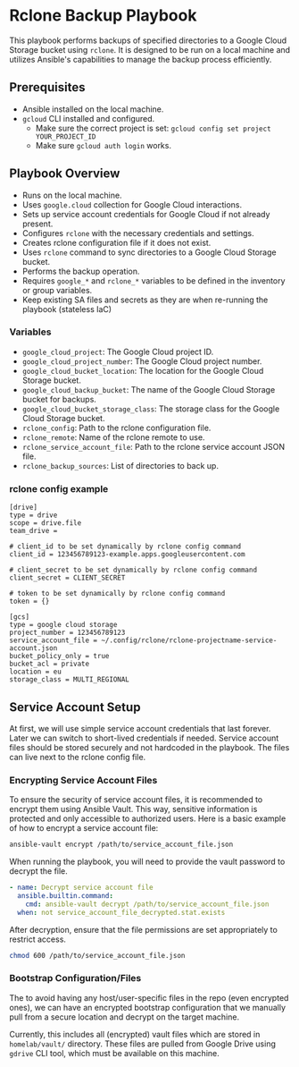 # Rclone Backup Playbook

This playbook performs backups of specified directories to a Google Cloud Storage bucket using `rclone`. It is designed to be run on a local machine and utilizes Ansible's capabilities to manage the backup process efficiently.

## Prerequisites
- Ansible installed on the local machine.
- `gcloud` CLI installed and configured.
  - Make sure the correct project is set: `gcloud config set project YOUR_PROJECT_ID`
  - Make sure `gcloud auth login` works.

## Playbook Overview
- Runs on the local machine.
- Uses `google.cloud` collection for Google Cloud interactions.
- Sets up service account credentials for Google Cloud if not already present.
- Configures `rclone` with the necessary credentials and settings.
- Creates rclone configuration file if it does not exist.
- Uses `rclone` command to sync directories to a Google Cloud Storage bucket.
- Performs the backup operation.
- Requires `google_*` and `rclone_*` variables to be defined in the inventory or group variables.
- Keep existing SA files and secrets as they are when re-running the playbook (stateless IaC)

### Variables
- `google_cloud_project`: The Google Cloud project ID.
- `google_cloud_project_number`: The Google Cloud project number.
- `google_cloud_bucket_location`: The location for the Google Cloud Storage bucket.
- `google_cloud_backup_bucket`: The name of the Google Cloud Storage bucket for backups.
- `google_cloud_bucket_storage_class`: The storage class for the Google Cloud Storage bucket.
- `rclone_config`: Path to the rclone configuration file.
- `rclone_remote`: Name of the rclone remote to use.
- `rclone_service_account_file`: Path to the rclone service account JSON file.
- `rclone_backup_sources`: List of directories to back up.

### rclone config example
```
[drive]
type = drive
scope = drive.file
team_drive =

# client_id to be set dynamically by rclone config command
client_id = 123456789123-example.apps.googleusercontent.com

# client_secret to be set dynamically by rclone config command
client_secret = CLIENT_SECRET

# token to be set dynamically by rclone config command
token = {}

[gcs]
type = google cloud storage
project_number = 123456789123
service_account_file = ~/.config/rclone/rclone-projectname-service-account.json
bucket_policy_only = true
bucket_acl = private
location = eu
storage_class = MULTI_REGIONAL
```

## Service Account Setup
At first, we will use simple service account credentials that last forever.
Later we can switch to short-lived credentials if needed.
Service account files should be stored securely and not hardcoded in the playbook.
The files can live next to the rclone config file.

### Encrypting Service Account Files
To ensure the security of service account files, it is recommended to encrypt them using Ansible Vault.
This way, sensitive information is protected and only accessible to authorized users.
Here is a basic example of how to encrypt a service account file:
```bash
ansible-vault encrypt /path/to/service_account_file.json
```
When running the playbook, you will need to provide the vault password to decrypt the file.
```yaml
- name: Decrypt service account file
  ansible.builtin.command:
    cmd: ansible-vault decrypt /path/to/service_account_file.json
  when: not service_account_file_decrypted.stat.exists
```
After decryption, ensure that the file permissions are set appropriately to restrict access.
```bash
chmod 600 /path/to/service_account_file.json
```

### Bootstrap Configuration/Files
The to avoid having any host/user-specific files in the repo (even encrypted ones), we can have an encrypted
bootstrap configuration that we manually pull from a secure location and decrypt on the target machine.

Currently, this includes all (encrypted) vault files which are stored in `homelab/vault/` directory.
These files are pulled from Google Drive using `gdrive` CLI tool, which must be available on this machine.
